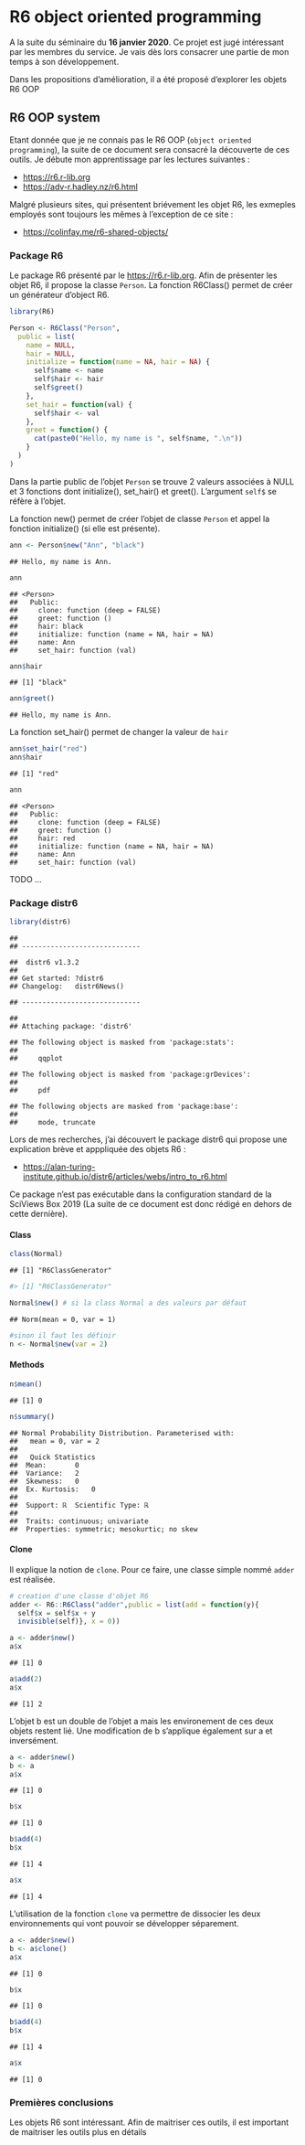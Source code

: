 R6 object oriented programming
================

A la suite du séminaire du **16 janvier 2020**. Ce projet est jugé
intéressant par les membres du service. Je vais dès lors consacrer une
partie de mon temps à son développement.

Dans les propositions d’amélioration, il a été proposé d’explorer les
objets R6 OOP

## R6 OOP system

Etant donnée que je ne connais pas le R6 OOP (`object oriented
programming`), la suite de ce document sera consacré la découverte de
ces outils. Je débute mon apprentissage par les lectures suivantes :

  - <https://r6.r-lib.org>
  - <https://adv-r.hadley.nz/r6.html>

Malgré plusieurs sites, qui présentent briévement les objet R6, les
exmeples employés sont toujours les mêmes à l’exception de ce site :

  - <https://colinfay.me/r6-shared-objects/>

### Package R6

Le package R6 présenté par le <https://r6.r-lib.org>. Afin de présenter
les objet R6, il propose la classe `Person`. La fonction R6Class()
permet de créer un générateur d’object R6.

``` r
library(R6)

Person <- R6Class("Person",
  public = list(
    name = NULL,
    hair = NULL,
    initialize = function(name = NA, hair = NA) {
      self$name <- name
      self$hair <- hair
      self$greet()
    },
    set_hair = function(val) {
      self$hair <- val
    },
    greet = function() {
      cat(paste0("Hello, my name is ", self$name, ".\n"))
    }
  )
)
```

Dans la partie public de l’objet `Person` se trouve 2 valeurs associées
à NULL et 3 fonctions dont initialize(), set\_hair() et greet().
L’argument `self$` se réfère à l’objet.

La fonction new() permet de créer l’objet de classe `Person` et appel la
fonction initialize() (si elle est présente).

``` r
ann <- Person$new("Ann", "black")
```

    ## Hello, my name is Ann.

``` r
ann
```

    ## <Person>
    ##   Public:
    ##     clone: function (deep = FALSE) 
    ##     greet: function () 
    ##     hair: black
    ##     initialize: function (name = NA, hair = NA) 
    ##     name: Ann
    ##     set_hair: function (val)

``` r
ann$hair
```

    ## [1] "black"

``` r
ann$greet()
```

    ## Hello, my name is Ann.

La fonction set\_hair() permet de changer la valeur de `hair`

``` r
ann$set_hair("red")
ann$hair
```

    ## [1] "red"

``` r
ann
```

    ## <Person>
    ##   Public:
    ##     clone: function (deep = FALSE) 
    ##     greet: function () 
    ##     hair: red
    ##     initialize: function (name = NA, hair = NA) 
    ##     name: Ann
    ##     set_hair: function (val)

TODO …

### Package distr6

``` r
library(distr6)
```

    ## 
    ## -----------------------------

    ##  distr6 v1.3.2
    ## 
    ## Get started: ?distr6
    ## Changelog:   distr6News()

    ## -----------------------------

    ## 
    ## Attaching package: 'distr6'

    ## The following object is masked from 'package:stats':
    ## 
    ##     qqplot

    ## The following object is masked from 'package:grDevices':
    ## 
    ##     pdf

    ## The following objects are masked from 'package:base':
    ## 
    ##     mode, truncate

Lors de mes recherches, j’ai découvert le package distr6 qui propose une
explication brève et apppliquée des objets R6
    :

  - <https://alan-turing-institute.github.io/distr6/articles/webs/intro_to_r6.html>

Ce package n’est pas exécutable dans la configuration standard de la
SciViews Box 2019 (La suite de ce document est donc rédigé en dehors de
cette dernière).

#### Class

``` r
class(Normal)
```

    ## [1] "R6ClassGenerator"

``` r
#> [1] "R6ClassGenerator"
```

``` r
Normal$new() # si la class Normal a des valeurs par défaut
```

    ## Norm(mean = 0, var = 1)

``` r
#sinon il faut les définir 
n <- Normal$new(var = 2)
```

#### Methods

``` r
n$mean()
```

    ## [1] 0

``` r
n$summary()
```

    ## Normal Probability Distribution. Parameterised with:
    ##   mean = 0, var = 2
    ## 
    ##   Quick Statistics 
    ##  Mean:       0
    ##  Variance:   2
    ##  Skewness:   0
    ##  Ex. Kurtosis:   0
    ## 
    ##  Support: ℝ  Scientific Type: ℝ 
    ## 
    ##  Traits: continuous; univariate
    ##  Properties: symmetric; mesokurtic; no skew

#### Clone

Il explique la notion de `clone`. Pour ce faire, une classe simple nommé
`adder` est réalisée.

``` r
# creation d'une classe d'objet R6 
adder <- R6::R6Class("adder",public = list(add = function(y){
  self$x = self$x + y
  invisible(self)}, x = 0))
```

``` r
a <- adder$new()
a$x
```

    ## [1] 0

``` r
a$add(2)
a$x
```

    ## [1] 2

L’objet b est un double de l’objet a mais les environement de ces deux
objets restent lié. Une modification de b s’applique également sur a et
inversément.

``` r
a <- adder$new()
b <- a
a$x
```

    ## [1] 0

``` r
b$x
```

    ## [1] 0

``` r
b$add(4)
b$x
```

    ## [1] 4

``` r
a$x
```

    ## [1] 4

L’utilisation de la fonction `clone` va permettre de dissocier les deux
environnements qui vont pouvoir se développer séparement.

``` r
a <- adder$new()
b <- a$clone()
a$x
```

    ## [1] 0

``` r
b$x
```

    ## [1] 0

``` r
b$add(4)
b$x
```

    ## [1] 4

``` r
a$x
```

    ## [1] 0

### Premières conclusions

Les objets R6 sont intéressant. Afin de maitriser ces outils, il est
important de maitriser les outils plus en détails
